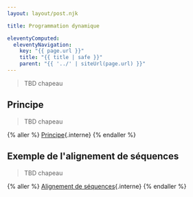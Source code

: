 ```yaml
---
layout: layout/post.njk

title: Programmation dynamique

eleventyComputed:
  eleventyNavigation:
    key: "{{ page.url }}"
    title: "{{ title | safe }}"
    parent: "{{ '../' | siteUrl(page.url) }}"
---
```


> TBD chapeau

## Principe

> TBD chapeau

{% aller %}
[Principe](./principe){.interne}
{% endaller %}

## Exemple de l'alignement de séquences

> TBD chapeau

{% aller %}
[Alignement de séquences](./alignement-séquences){.interne}
{% endaller %}
